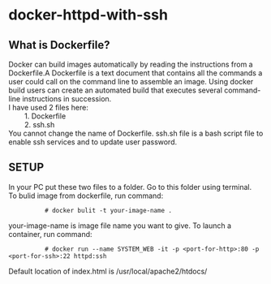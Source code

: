 # docker-httpd-with-ssh
## What is Dockerfile?
Docker can build images automatically by reading the instructions from a Dockerfile.A Dockerfile is a text document that contains all the commands a user could call             on the command line to assemble an image. Using docker build users can create an automated build that executes several command-line instructions in succession.<br />
I have used 2 files here:<br />
&nbsp;&nbsp;&nbsp;&nbsp;&nbsp;&nbsp;&nbsp;&nbsp;1. Dockerfile<br />
&nbsp;&nbsp;&nbsp;&nbsp;&nbsp;&nbsp;&nbsp;&nbsp;2. ssh.sh<br />
You cannot change the name of Dockerfile. ssh.sh file is a bash script file to enable ssh services and to update user password.

## SETUP
In your PC put these two files to a folder. Go to this folder using terminal.<br />To bulid image from dockerfile, run command:
```
          # docker bulit -t your-image-name .
```
your-image-name is image file name you want to give.
To launch a container, run command:
``` 
          # docker run --name SYSTEM_WEB -it -p <port-for-http>:80 -p <port-for-ssh>:22 httpd:ssh
```
Default location of index.html is /usr/local/apache2/htdocs/
 

